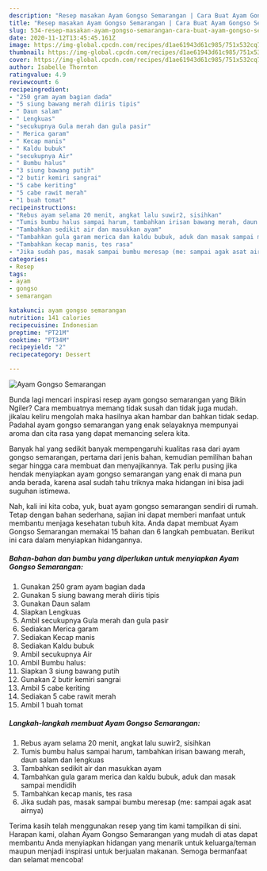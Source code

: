 ```yaml
---
description: "Resep masakan Ayam Gongso Semarangan | Cara Buat Ayam Gongso Semarangan Yang Lezat Sekali"
title: "Resep masakan Ayam Gongso Semarangan | Cara Buat Ayam Gongso Semarangan Yang Lezat Sekali"
slug: 534-resep-masakan-ayam-gongso-semarangan-cara-buat-ayam-gongso-semarangan-yang-lezat-sekali
date: 2020-11-12T13:45:45.161Z
image: https://img-global.cpcdn.com/recipes/d1ae61943d61c985/751x532cq70/ayam-gongso-semarangan-foto-resep-utama.jpg
thumbnail: https://img-global.cpcdn.com/recipes/d1ae61943d61c985/751x532cq70/ayam-gongso-semarangan-foto-resep-utama.jpg
cover: https://img-global.cpcdn.com/recipes/d1ae61943d61c985/751x532cq70/ayam-gongso-semarangan-foto-resep-utama.jpg
author: Isabelle Thornton
ratingvalue: 4.9
reviewcount: 6
recipeingredient:
- "250 gram ayam bagian dada"
- "5 siung bawang merah diiris tipis"
- " Daun salam"
- " Lengkuas"
- "secukupnya Gula merah dan gula pasir"
- " Merica garam"
- " Kecap manis"
- " Kaldu bubuk"
- "secukupnya Air"
- " Bumbu halus"
- "3 siung bawang putih"
- "2 butir kemiri sangrai"
- "5 cabe keriting"
- "5 cabe rawit merah"
- "1 buah tomat"
recipeinstructions:
- "Rebus ayam selama 20 menit, angkat lalu suwir2, sisihkan"
- "Tumis bumbu halus sampai harum, tambahkan irisan bawang merah, daun salam dan lengkuas"
- "Tambahkan sedikit air dan masukkan ayam"
- "Tambahkan gula garam merica dan kaldu bubuk, aduk dan masak sampai mendidih"
- "Tambahkan kecap manis, tes rasa"
- "Jika sudah pas, masak sampai bumbu meresap (me: sampai agak asat airnya)"
categories:
- Resep
tags:
- ayam
- gongso
- semarangan

katakunci: ayam gongso semarangan 
nutrition: 141 calories
recipecuisine: Indonesian
preptime: "PT21M"
cooktime: "PT34M"
recipeyield: "2"
recipecategory: Dessert

---
```



![Ayam Gongso Semarangan](https://img-global.cpcdn.com/recipes/d1ae61943d61c985/751x532cq70/ayam-gongso-semarangan-foto-resep-utama.jpg)

Bunda lagi mencari inspirasi resep ayam gongso semarangan yang Bikin Ngiler? Cara membuatnya memang tidak susah dan tidak juga mudah. jikalau keliru mengolah maka hasilnya akan hambar dan bahkan tidak sedap. Padahal ayam gongso semarangan yang enak selayaknya mempunyai aroma dan cita rasa yang dapat memancing selera kita.



Banyak hal yang sedikit banyak mempengaruhi kualitas rasa dari ayam gongso semarangan, pertama dari jenis bahan, kemudian pemilihan bahan segar hingga cara membuat dan menyajikannya. Tak perlu pusing jika hendak menyiapkan ayam gongso semarangan yang enak di mana pun anda berada, karena asal sudah tahu triknya maka hidangan ini bisa jadi suguhan istimewa.


Nah, kali ini kita coba, yuk, buat ayam gongso semarangan sendiri di rumah. Tetap dengan bahan sederhana, sajian ini dapat memberi manfaat untuk membantu menjaga kesehatan tubuh kita. Anda dapat membuat Ayam Gongso Semarangan memakai 15 bahan dan 6 langkah pembuatan. Berikut ini cara dalam menyiapkan hidangannya.

<!--inarticleads1-->

##### Bahan-bahan dan bumbu yang diperlukan untuk menyiapkan Ayam Gongso Semarangan:

1. Gunakan 250 gram ayam bagian dada
1. Gunakan 5 siung bawang merah diiris tipis
1. Gunakan  Daun salam
1. Siapkan  Lengkuas
1. Ambil secukupnya Gula merah dan gula pasir
1. Sediakan  Merica garam
1. Sediakan  Kecap manis
1. Sediakan  Kaldu bubuk
1. Ambil secukupnya Air
1. Ambil  Bumbu halus:
1. Siapkan 3 siung bawang putih
1. Gunakan 2 butir kemiri sangrai
1. Ambil 5 cabe keriting
1. Sediakan 5 cabe rawit merah
1. Ambil 1 buah tomat




<!--inarticleads2-->

##### Langkah-langkah membuat Ayam Gongso Semarangan:

1. Rebus ayam selama 20 menit, angkat lalu suwir2, sisihkan
1. Tumis bumbu halus sampai harum, tambahkan irisan bawang merah, daun salam dan lengkuas
1. Tambahkan sedikit air dan masukkan ayam
1. Tambahkan gula garam merica dan kaldu bubuk, aduk dan masak sampai mendidih
1. Tambahkan kecap manis, tes rasa
1. Jika sudah pas, masak sampai bumbu meresap (me: sampai agak asat airnya)




Terima kasih telah menggunakan resep yang tim kami tampilkan di sini. Harapan kami, olahan Ayam Gongso Semarangan yang mudah di atas dapat membantu Anda menyiapkan hidangan yang menarik untuk keluarga/teman maupun menjadi inspirasi untuk berjualan makanan. Semoga bermanfaat dan selamat mencoba!

